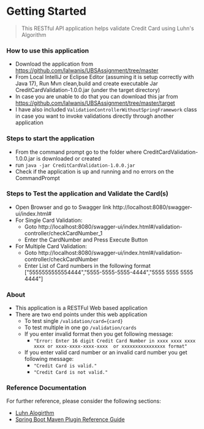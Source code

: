 # Getting Started
 
> This RESTful API application helps validate Credit Card using Luhn's Algorithm

### How to use this application
* Download the application from https://github.com/lalwanis/UBSAssignment/tree/master
* From Local IntelliJ or Eclipse Editor (assuming it is setup correctly with Java 17), Run Mvn clean,build and create executable Jar CreditCardValidation-1.0.0.jar (under the target directory)
* In case you are unable to do that you can download this jar from https://github.com/lalwanis/UBSAssignment/tree/master/target
* I have also included `ValidationControllerWithoutSpringFramework` class in case you want to invoke validations directly through another application


### Steps to start the application
* From the command prompt go to the folder where CreditCardValidation-1.0.0.jar is downloaded or created
* run `java -jar CreditCardValidation-1.0.0.jar`
* Check if the application is up and running and no errors on the CommandPrompt

### Steps to Test the application and Validate the Card(s)
* Open Browser and go to Swagger link http://localhost:8080/swagger-ui/index.html#
* For Single Card Validation:
  * Goto http://localhost:8080/swagger-ui/index.html#/validation-controller/checkCardNumber_1
  * Enter the CardNumber and Press Execute Button
* For Multiple Card Validation:
  * Goto http://localhost:8080/swagger-ui/index.html#/validation-controller/checkCardNumber
  * Enter List of Card numbers in the following format ["5555555555554444","5555-5555-5555-4444","5555 5555 5555 4444"]

### About
* This application is a RESTFul Web based application
* There are two end points under this web application
  * To test single `/validation/card={card}`
  * To test multiple in one go `/validation/cards`
  * If you enter invalid format then you get following message: 
    * `"Error: Enter 16 digit Credit Card Number in xxxx xxxx xxxx xxxx or xxxx-xxxx-xxxx-xxxx  or xxxxxxxxxxxxxxxx format"`
  * If you enter valid card number or an invalid card number you get following message:
    * `"Credit Card is valid."`
    * `"Credit Card is not valid."`


### Reference Documentation
For further reference, please consider the following sections:

* [Luhn Alogirthm](https://en.wikipedia.org/wiki/Luhn_algorithm)
* [Spring Boot Maven Plugin Reference Guide](https://docs.spring.io/spring-boot/docs/3.1.8/maven-plugin/reference/html/)




